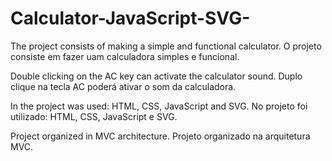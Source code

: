 # Calculator-JavaScript-SVG-

The project consists of making a simple and functional calculator.
O projeto consiste em fazer uam calculadora simples e funcional.

Double clicking on the AC key can activate the calculator sound.
Duplo clique na tecla AC poderá ativar o som da calculadora.

In the project was used: HTML, CSS, JavaScript and SVG.
No projeto foi utilizado: HTML, CSS, JavaScript e SVG.

Project organized in MVC architecture.
Projeto organizado na arquitetura MVC.
